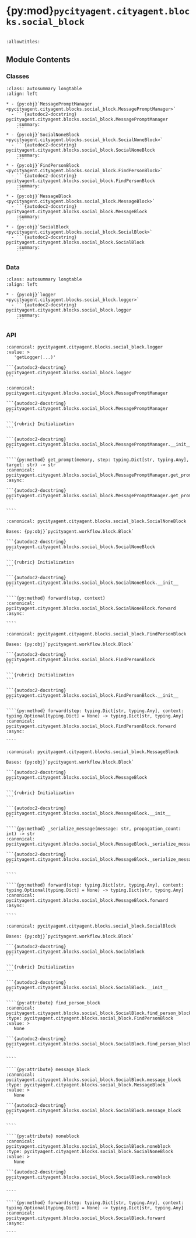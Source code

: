 # {py:mod}`pycityagent.cityagent.blocks.social_block`

```{py:module} pycityagent.cityagent.blocks.social_block
```

```{autodoc2-docstring} pycityagent.cityagent.blocks.social_block
:allowtitles:
```

## Module Contents

### Classes

````{list-table}
:class: autosummary longtable
:align: left

* - {py:obj}`MessagePromptManager <pycityagent.cityagent.blocks.social_block.MessagePromptManager>`
  - ```{autodoc2-docstring} pycityagent.cityagent.blocks.social_block.MessagePromptManager
    :summary:
    ```
* - {py:obj}`SocialNoneBlock <pycityagent.cityagent.blocks.social_block.SocialNoneBlock>`
  - ```{autodoc2-docstring} pycityagent.cityagent.blocks.social_block.SocialNoneBlock
    :summary:
    ```
* - {py:obj}`FindPersonBlock <pycityagent.cityagent.blocks.social_block.FindPersonBlock>`
  - ```{autodoc2-docstring} pycityagent.cityagent.blocks.social_block.FindPersonBlock
    :summary:
    ```
* - {py:obj}`MessageBlock <pycityagent.cityagent.blocks.social_block.MessageBlock>`
  - ```{autodoc2-docstring} pycityagent.cityagent.blocks.social_block.MessageBlock
    :summary:
    ```
* - {py:obj}`SocialBlock <pycityagent.cityagent.blocks.social_block.SocialBlock>`
  - ```{autodoc2-docstring} pycityagent.cityagent.blocks.social_block.SocialBlock
    :summary:
    ```
````

### Data

````{list-table}
:class: autosummary longtable
:align: left

* - {py:obj}`logger <pycityagent.cityagent.blocks.social_block.logger>`
  - ```{autodoc2-docstring} pycityagent.cityagent.blocks.social_block.logger
    :summary:
    ```
````

### API

````{py:data} logger
:canonical: pycityagent.cityagent.blocks.social_block.logger
:value: >
   'getLogger(...)'

```{autodoc2-docstring} pycityagent.cityagent.blocks.social_block.logger
```

````

`````{py:class} MessagePromptManager(template: str, to_discuss: typing.List[str])
:canonical: pycityagent.cityagent.blocks.social_block.MessagePromptManager

```{autodoc2-docstring} pycityagent.cityagent.blocks.social_block.MessagePromptManager
```

```{rubric} Initialization
```

```{autodoc2-docstring} pycityagent.cityagent.blocks.social_block.MessagePromptManager.__init__
```

````{py:method} get_prompt(memory, step: typing.Dict[str, typing.Any], target: str) -> str
:canonical: pycityagent.cityagent.blocks.social_block.MessagePromptManager.get_prompt
:async:

```{autodoc2-docstring} pycityagent.cityagent.blocks.social_block.MessagePromptManager.get_prompt
```

````

`````

`````{py:class} SocialNoneBlock(llm: pycityagent.llm.llm.LLM, memory: pycityagent.memory.Memory)
:canonical: pycityagent.cityagent.blocks.social_block.SocialNoneBlock

Bases: {py:obj}`pycityagent.workflow.block.Block`

```{autodoc2-docstring} pycityagent.cityagent.blocks.social_block.SocialNoneBlock
```

```{rubric} Initialization
```

```{autodoc2-docstring} pycityagent.cityagent.blocks.social_block.SocialNoneBlock.__init__
```

````{py:method} forward(step, context)
:canonical: pycityagent.cityagent.blocks.social_block.SocialNoneBlock.forward
:async:

````

`````

`````{py:class} FindPersonBlock(llm: pycityagent.llm.llm.LLM, memory: pycityagent.memory.Memory, simulator: pycityagent.environment.simulator.Simulator)
:canonical: pycityagent.cityagent.blocks.social_block.FindPersonBlock

Bases: {py:obj}`pycityagent.workflow.block.Block`

```{autodoc2-docstring} pycityagent.cityagent.blocks.social_block.FindPersonBlock
```

```{rubric} Initialization
```

```{autodoc2-docstring} pycityagent.cityagent.blocks.social_block.FindPersonBlock.__init__
```

````{py:method} forward(step: typing.Dict[str, typing.Any], context: typing.Optional[typing.Dict] = None) -> typing.Dict[str, typing.Any]
:canonical: pycityagent.cityagent.blocks.social_block.FindPersonBlock.forward
:async:

````

`````

`````{py:class} MessageBlock(agent, llm: pycityagent.llm.llm.LLM, memory: pycityagent.memory.Memory, simulator: pycityagent.environment.simulator.Simulator)
:canonical: pycityagent.cityagent.blocks.social_block.MessageBlock

Bases: {py:obj}`pycityagent.workflow.block.Block`

```{autodoc2-docstring} pycityagent.cityagent.blocks.social_block.MessageBlock
```

```{rubric} Initialization
```

```{autodoc2-docstring} pycityagent.cityagent.blocks.social_block.MessageBlock.__init__
```

````{py:method} _serialize_message(message: str, propagation_count: int) -> str
:canonical: pycityagent.cityagent.blocks.social_block.MessageBlock._serialize_message

```{autodoc2-docstring} pycityagent.cityagent.blocks.social_block.MessageBlock._serialize_message
```

````

````{py:method} forward(step: typing.Dict[str, typing.Any], context: typing.Optional[typing.Dict] = None) -> typing.Dict[str, typing.Any]
:canonical: pycityagent.cityagent.blocks.social_block.MessageBlock.forward
:async:

````

`````

`````{py:class} SocialBlock(agent, llm: pycityagent.llm.llm.LLM, memory: pycityagent.memory.Memory, simulator: pycityagent.environment.simulator.Simulator)
:canonical: pycityagent.cityagent.blocks.social_block.SocialBlock

Bases: {py:obj}`pycityagent.workflow.block.Block`

```{autodoc2-docstring} pycityagent.cityagent.blocks.social_block.SocialBlock
```

```{rubric} Initialization
```

```{autodoc2-docstring} pycityagent.cityagent.blocks.social_block.SocialBlock.__init__
```

````{py:attribute} find_person_block
:canonical: pycityagent.cityagent.blocks.social_block.SocialBlock.find_person_block
:type: pycityagent.cityagent.blocks.social_block.FindPersonBlock
:value: >
   None

```{autodoc2-docstring} pycityagent.cityagent.blocks.social_block.SocialBlock.find_person_block
```

````

````{py:attribute} message_block
:canonical: pycityagent.cityagent.blocks.social_block.SocialBlock.message_block
:type: pycityagent.cityagent.blocks.social_block.MessageBlock
:value: >
   None

```{autodoc2-docstring} pycityagent.cityagent.blocks.social_block.SocialBlock.message_block
```

````

````{py:attribute} noneblock
:canonical: pycityagent.cityagent.blocks.social_block.SocialBlock.noneblock
:type: pycityagent.cityagent.blocks.social_block.SocialNoneBlock
:value: >
   None

```{autodoc2-docstring} pycityagent.cityagent.blocks.social_block.SocialBlock.noneblock
```

````

````{py:method} forward(step: typing.Dict[str, typing.Any], context: typing.Optional[typing.Dict] = None) -> typing.Dict[str, typing.Any]
:canonical: pycityagent.cityagent.blocks.social_block.SocialBlock.forward
:async:

````

`````
